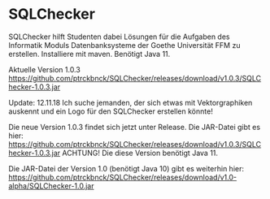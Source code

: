 # SQLChecker
SQLChecker hilft Studenten dabei Lösungen für die Aufgaben des Informatik Moduls Datenbanksysteme der Goethe Universität FFM zu erstellen.
Installiere mit maven.
Benötigt Java 11.


Aktuelle Version 1.0.3 https://github.com/ptrckbnck/SQLChecker/releases/download/v1.0.3/SQLChecker-1.0.3.jar




Update: 12.11.18
Ich suche jemanden, der sich etwas mit Vektorgraphiken auskennt und ein Logo für den SQLChecker erstellen könnte!

Die neue Version 1.0.3 findet sich jetzt unter Release.
Die JAR-Datei gibt es hier: https://github.com/ptrckbnck/SQLChecker/releases/download/v1.0.3/SQLChecker-1.0.3.jar
ACHTUNG! Die diese Version benötigt Java 11.

Die JAR-Datei der Version 1.0 (benötigt Java 10) gibt es weiterhin hier: https://github.com/ptrckbnck/SQLChecker/releases/download/v1.0-alpha/SQLChecker-1.0.jar


